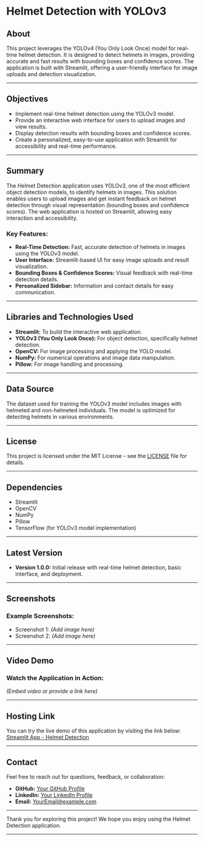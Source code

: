 # Helmet Detection with YOLOv3

## About
This project leverages the YOLOv4 (You Only Look Once) model for real-time helmet detection. It is designed to detect helmets in images, providing accurate and fast results with bounding boxes and confidence scores. The application is built with Streamlit, offering a user-friendly interface for image uploads and detection visualization.

---

## Objectives
- Implement real-time helmet detection using the YOLOv3 model.
- Provide an interactive web interface for users to upload images and view results.
- Display detection results with bounding boxes and confidence scores.
- Create a personalized, easy-to-use application with Streamlit for accessibility and real-time performance.

---

## Summary
The Helmet Detection application uses YOLOv3, one of the most efficient object detection models, to identify helmets in images. This solution enables users to upload images and get instant feedback on helmet detection through visual representation (bounding boxes and confidence scores). The web application is hosted on Streamlit, allowing easy interaction and accessibility.

### Key Features:
- **Real-Time Detection:** Fast, accurate detection of helmets in images using the YOLOv3 model.
- **User Interface:** Streamlit-based UI for easy image uploads and result visualization.
- **Bounding Boxes & Confidence Scores:** Visual feedback with real-time detection details.
- **Personalized Sidebar:** Information and contact details for easy communication.

---

## Libraries and Technologies Used
- **Streamlit:** To build the interactive web application.
- **YOLOv3 (You Only Look Once):** For object detection, specifically helmet detection.
- **OpenCV:** For image processing and applying the YOLO model.
- **NumPy:** For numerical operations and image data manipulation.
- **Pillow:** For image handling and processing.

---

## Data Source
The dataset used for training the YOLOv3 model includes images with helmeted and non-helmeted individuals. The model is optimized for detecting helmets in various environments.

---

## License
This project is licensed under the MIT License - see the [LICENSE](LICENSE) file for details.

---

## Dependencies
- Streamlit
- OpenCV
- NumPy
- Pillow
- TensorFlow (for YOLOv3 model implementation)

---

## Latest Version
- **Version 1.0.0:** Initial release with real-time helmet detection, basic interface, and deployment.

---

## Screenshots
### Example Screenshots:
- Screenshot 1: *(Add image here)*
- Screenshot 2: *(Add image here)*

---

## Video Demo
### Watch the Application in Action:
*(Embed video or provide a link here)*

---

## Hosting Link
You can try the live demo of this application by visiting the link below:  
[Streamlit App - Helmet Detection](https://helmetdetectionbyme-application.streamlit.app/)

---

## Contact
Feel free to reach out for questions, feedback, or collaboration:  
- **GitHub:** [Your GitHub Profile](https://github.com/Hemanthtu)  
- **LinkedIn:** [Your LinkedIn Profile](https://linkedin.com/in/yourprofile)  
- **Email:** [YourEmail@example.com](mailto:hemanthtulimilli.18@example.com)

---

Thank you for exploring this project! We hope you enjoy using the Helmet Detection application.

---